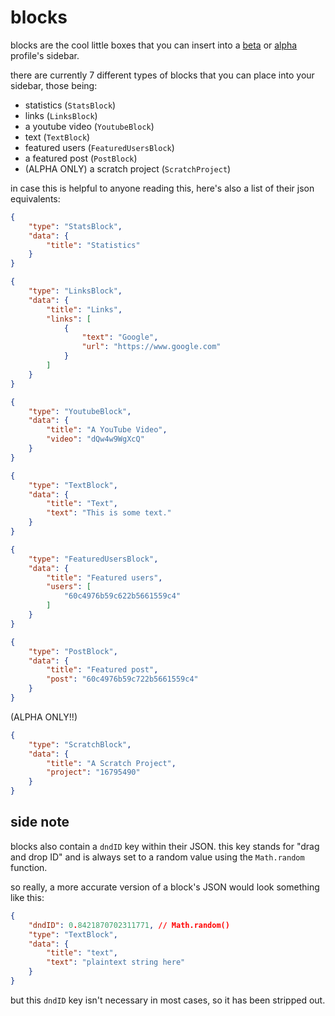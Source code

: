 # blocks
blocks are the cool little boxes that you can insert into a [beta](https://beta.wasteof.money) or [alpha](https://alpha.wasteof.money) profile's sidebar.

there are currently 7 different types of blocks that you can place into your sidebar, those being:
- statistics (`StatsBlock`)
- links (`LinksBlock`)
- a youtube video (`YoutubeBlock`)
- text (`TextBlock`)
- featured users (`FeaturedUsersBlock`)
- a featured post (`PostBlock`)
- (ALPHA ONLY) a scratch project (`ScratchProject`)

in case this is helpful to anyone reading this, here's also a list of their json equivalents:
```json
{
	"type": "StatsBlock",
	"data": {
		"title": "Statistics"
	}
}
```

```json
{
	"type": "LinksBlock",
	"data": {
		"title": "Links",
		"links": [
			{
				"text": "Google",
				"url": "https://www.google.com"
			}
		]
	}
}
```

```json
{
	"type": "YoutubeBlock",
	"data": {
		"title": "A YouTube Video",
		"video": "dQw4w9WgXcQ"
	}
}
```

```json
{
	"type": "TextBlock",
	"data": {
		"title": "Text",
		"text": "This is some text."
	}
}
```

```json
{
	"type": "FeaturedUsersBlock",
	"data": {
		"title": "Featured users",
		"users": [
			"60c4976b59c622b5661559c4"
		]
	}
}
```

```json
{
	"type": "PostBlock",
	"data": {
		"title": "Featured post",
		"post": "60c4976b59c722b5661559c4"
	}
}
```

(ALPHA ONLY!!)
```json
{
	"type": "ScratchBlock",
	"data": {
		"title": "A Scratch Project",
        "project": "16795490"
	}
}
```

## side note
blocks also contain a `dndID` key within their JSON. this key stands for "drag and drop ID" and is always set to a random value using the `Math.random` function.

so really, a more accurate version of a block's JSON would look something like this:
```json
{
	"dndID": 0.8421870702311771, // Math.random()
	"type": "TextBlock",
	"data": {
		"title": "text",
		"text": "plaintext string here"
	}
}
```
but this `dndID` key isn't necessary in most cases, so it has been stripped out.